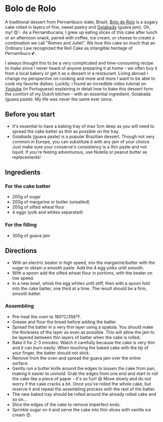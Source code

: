 # Bolo de Rolo

A traditional dessert from Pernambuco state, Brazil, [Bolo de Rolo](https://en.wikipedia.org/wiki/Bolo_de_rolo) is a sugary cake rolled in layers of fine, sweet pastry and [Goiabada](https://en.wikipedia.org/wiki/Goiabada) (guava jam). Oh, my! 😋✨ As a Pernambucana, I grew up eating slices of this cake after lunch or an afternoon snack, paired with coffee, ice cream, or cheese to create a combination we call "Romeo and Juliet". We love this cake so much that an Ordinary Law recognized the Roll Cake as intangible heritage of Pernambuco 💕.

I always thought this to be a very complicated and time-consuming recipe to make since I never heard of anyone preparing it at home - we often buy it from a local bakery or get it as a dessert in a restaurant. Living abroad I change my perspective on cooking and more and more I want to be able to cook my favorite dishes. Luckily, I found an incredible video tutorial on [Youtube](https://youtu.be/vbAjhGzXakM) (in Portuguese) explaining in detail how to bake this dessert form the comfort of my Dutch kitchen - with an essential ingredient, Goiabada (guava paste). My life was never the same ever since.

## Before you start
- It's essential to have a baking tray of max 1cm deep as you will need to spread the cake batter as thin as possible on the tray.
- Goiabada (guava paste) is a popular Brazilian dessert. Though not very common in Europe, you can substitute it with any jam of your choice. Just make sure your conserve's consistency is a thin paste and not liquid. If you're feeling adventurous, use Nutella or peanut butter as replacements!

## Ingredients
### For the cake batter
- 200g of sugar
- 200g of margarine or butter (unsalted)
- 200g of sifted wheat flour
- 4 eggs (yolk and whites separated)

### For the filling
- 300g of guava jam

## Directions
- With an electric beater in high speed, mix the margarine/butter with the sugar to obtain a smooth paste. Add the 4 egg yolks until smooth.
- With a spoon add the sifted wheat flour in portions, with the beater on low speed.
- In a new bowl, whisk the egg whites until stiff, then with a spoon fold into the cake batter, one third at a time. The result should be a firm, smooth batter.

### Assembling
- Pre-heat the oven to 180°C/356°F.
- Grease and flour the bread before adding the batter.
- Spread the batter in a very thin layer using a spatula. You should make the thickness of the layer as even as possible. This will allow the jam to be layered between thin layers of batter when the cake is rolled.
- Bake it for 2-3 minutes. Watch it carefully because the cake is very thin and it can burn easily. When touching the baked cake with the tip of your finger, the batter should not stick.
- Remove from the oven and spread the guava jam over the entire surface.
- Gently run a butter knife around the edges to loosen the cake from pan, making it easier to unmold. Grab the edges from one end and start to roll the cake like a piece of paper - it's so fun! 😃 Move slowly and do not worry if the cake cracks a bit. Once you've rolled the whole cake, but reserve it and repeat the assembling process with the rest of the batter.
- The new baked tray should be rolled around the already rolled cake and so on...
- Slice the edges of the cake to remove imperfect ends.
- Sprinkle sugar on it and serve the cake into thin slices with vanilla ice cream 😍.
